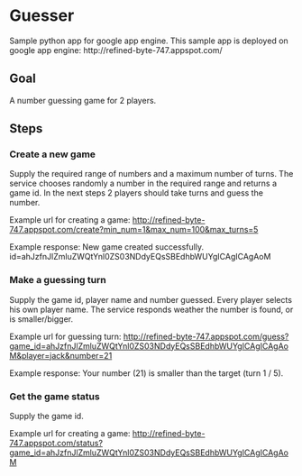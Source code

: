 <h1>Guesser</h1>
Sample python app for google app engine.
This sample app is deployed on google app engine:
http://refined-byte-747.appspot.com/

<h2>Goal</h2>
A number guessing game for 2 players.


<h2>Steps</h2>

<h3>Create a new game</h3>
Supply the required range of numbers and a maximum number of turns.
The service chooses randomly a number in the required range and returns a game id.
In the next steps 2 players should take turns and guess the number.

Example url for creating a game:
http://refined-byte-747.appspot.com/create?min_num=1&max_num=100&max_turns=5

Example response:
New game created successfully.
id=ahJzfnJlZmluZWQtYnl0ZS03NDdyEQsSBEdhbWUYgICAgICAgAoM

<h3>Make a guessing turn</h3>
Supply the game id, player name and number guessed.
Every player selects his own player name.
The service responds weather the number is found, or is smaller/bigger.

Example url for guessing turn:
http://refined-byte-747.appspot.com/guess?game_id=ahJzfnJlZmluZWQtYnl0ZS03NDdyEQsSBEdhbWUYgICAgICAgAoM&player=jack&number=21

Example response:
Your number (21) is smaller than the target (turn 1 / 5).


<h3>Get the game status</h3>
Supply the game id.

Example url for creating a game:
http://refined-byte-747.appspot.com/status?game_id=ahJzfnJlZmluZWQtYnl0ZS03NDdyEQsSBEdhbWUYgICAgICAgAoM

